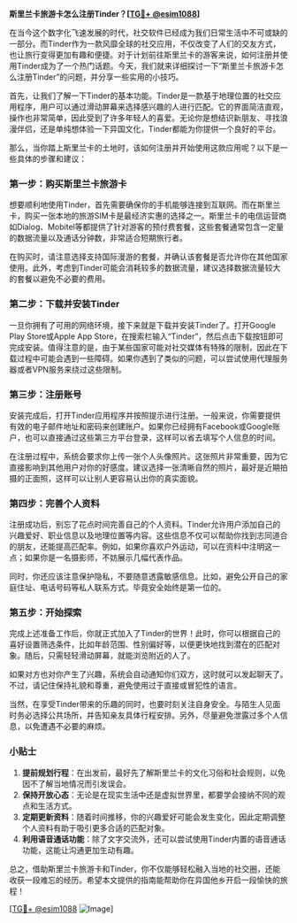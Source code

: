 **斯里兰卡旅游卡怎么注册Tinder？[[TG💪+ @esim1088](https://t.me/s/esim1088)]**

在当今这个数字化飞速发展的时代，社交软件已经成为我们日常生活中不可或缺的一部分。而Tinder作为一款风靡全球的社交应用，不仅改变了人们的交友方式，也让旅行变得更加有趣和便捷。对于计划前往斯里兰卡的游客来说，如何注册并使用Tinder成为了一个热门话题。今天，我们就来详细探讨一下“斯里兰卡旅游卡怎么注册Tinder”的问题，并分享一些实用的小技巧。

首先，让我们了解一下Tinder的基本功能。Tinder是一款基于地理位置的社交应用程序，用户可以通过滑动屏幕来选择感兴趣的人进行匹配。它的界面简洁直观，操作也非常简单，因此受到了许多年轻人的喜爱。无论你是想结识新朋友、寻找浪漫伴侣，还是单纯想体验一下异国文化，Tinder都能为你提供一个良好的平台。

那么，当你踏上斯里兰卡的土地时，该如何注册并开始使用这款应用呢？以下是一些具体的步骤和建议：

### 第一步：购买斯里兰卡旅游卡

想要顺利地使用Tinder，首先需要确保你的手机能够连接到互联网。而在斯里兰卡，购买一张本地的旅游SIM卡是最经济实惠的选择之一。斯里兰卡的电信运营商如Dialog、Mobitel等都提供了针对游客的预付费套餐，这些套餐通常包含一定量的数据流量以及通话分钟数，非常适合短期旅行者。

在购买时，请注意选择支持国际漫游的套餐，并确认该套餐是否允许你在其他国家使用。此外，考虑到Tinder可能会消耗较多的数据流量，建议选择数据流量较大的套餐以避免不必要的费用。

### 第二步：下载并安装Tinder

一旦你拥有了可用的网络环境，接下来就是下载并安装Tinder了。打开Google Play Store或Apple App Store，在搜索栏输入“Tinder”，然后点击下载按钮即可完成安装。值得注意的是，由于某些国家可能对社交媒体有特殊的限制，因此在下载过程中可能会遇到一些障碍。如果你遇到了类似的问题，可以尝试使用代理服务器或者VPN服务来绕过这些限制。

### 第三步：注册账号

安装完成后，打开Tinder应用程序并按照提示进行注册。一般来说，你需要提供有效的电子邮件地址和密码来创建账户。如果你已经拥有Facebook或Google账户，也可以直接通过这些第三方平台登录，这样可以省去填写个人信息的时间。

在注册过程中，系统会要求你上传一张个人头像照片。这张照片非常重要，因为它直接影响到其他用户对你的好感度。建议选择一张清晰自然的照片，最好是近期拍摄的正面照，这样可以让别人更容易认出你的真实面貌。

### 第四步：完善个人资料

注册成功后，别忘了花点时间完善自己的个人资料。Tinder允许用户添加自己的兴趣爱好、职业信息以及地理位置等内容。这些信息不仅可以帮助你找到志同道合的朋友，还能提高匹配率。例如，如果你喜欢户外运动，可以在资料中注明这一点；如果你是一名摄影师，不妨展示几幅代表作品。

同时，你还应该注意保护隐私，不要随意透露敏感信息。比如，避免公开自己的家庭住址、电话号码等私人联系方式。毕竟安全始终是第一位的。

### 第五步：开始探索

完成上述准备工作后，你就正式加入了Tinder的世界！此时，你可以根据自己的喜好设置筛选条件，比如年龄范围、性别偏好等，以便更快地找到潜在的匹配对象。随后，只需轻轻滑动屏幕，就能浏览附近的人了。

如果对方也对你产生了兴趣，系统会自动通知你们双方，这时就可以发起聊天了。不过，请记住保持礼貌和尊重，避免使用过于直接或冒犯性的语言。

当然，在享受Tinder带来的乐趣的同时，也要时刻关注自身安全。与陌生人见面时务必选择公共场所，并告知亲友具体行程安排。另外，尽量避免泄露过多个人信息，以免遭遇不必要的麻烦。

### 小贴士

1. **提前规划行程**：在出发前，最好先了解斯里兰卡的文化习俗和社会规则，以免因不了解当地情况而引发误会。
2. **保持开放心态**：无论是在现实生活中还是虚拟世界里，都要学会接纳不同的观点和生活方式。
3. **定期更新资料**：随着时间推移，你的兴趣爱好可能会发生变化，因此定期调整个人资料有助于吸引更多合适的匹配对象。
4. **利用语音通话功能**：除了文字交流外，还可以尝试使用Tinder内置的语音通话功能，这能让沟通更加生动有趣。

总之，借助斯里兰卡旅游卡和Tinder，你不仅能够轻松融入当地的社交圈，还能收获一段难忘的经历。希望本文提供的指南能帮助你在异国他乡开启一段愉快的旅程！

[[TG💪+ @esim1088](https://t.me/s/esim1088) ![Image](https://i.postimg.cc/4NQfJmqS/Snipaste-2025-05-13-00-14-12.png)]